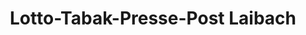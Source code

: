 ---
title: "Lotto-Tabak-Presse-Post Laibach"
url: /muelheim-an-der-ruhr/lotto-tabak-presse-post-laibach/
shop: Kiosk
---
